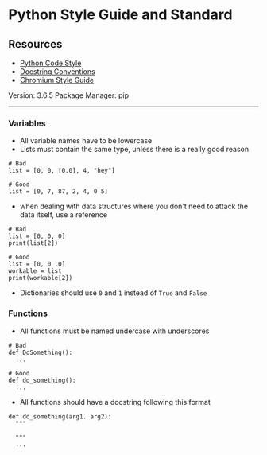 # Python Style Guide and Standard

## Resources

- [Python Code Style](http://docs.python-guide.org/en/latest/writing/style/)
- [Docstring Conventions](https://www.python.org/dev/peps/pep-0257/)
- [Chromium Style Guide](https://www.chromium.org/chromium-os/python-style-guidelines)

Version: 3.6.5
Package Manager: pip

---

### Variables

- All variable names have to be lowercase
- Lists must contain the same type, unless there is a really good reason

```
# Bad
list = [0, 0, [0.0], 4, "hey"]

# Good
list = [0, 7, 87, 2, 4, 0 5]
```
* when dealing with data structures where you don't need to attack the data itself, use a reference

```
# Bad
list = [0, 0, 0]
print(list[2])

# Good
list = [0, 0 ,0]
workable = list
print(workable[2])
```

- Dictionaries should use `0` and `1` instead of `True` and `False`

### Functions

- All functions must be named undercase with underscores

```
# Bad
def DoSomething():
  ...

# Good
def do_something():
  ...
```
- All functions should have a docstring following this format

```
def do_something(arg1. arg2):
  """
  
  """
  ...
```
